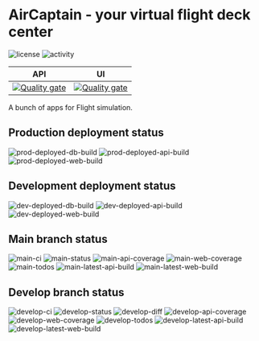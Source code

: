 # AirCaptain - your virtual flight deck center

![license](https://img.shields.io/github/license/ewancoder-tyr/aircaptain?color=blue)
![activity](https://img.shields.io/github/commit-activity/m/ewancoder-tyr/aircaptain)

| API | UI |
| --- | -- |
| [![Quality gate](https://sonarcloud.io/api/project_badges/quality_gate?project=ewancoder_aircaptain-api)](https://sonarcloud.io/summary/new_code?id=ewancoder_aircaptain-api) | [![Quality gate](https://sonarcloud.io/api/project_badges/quality_gate?project=ewancoder_aircaptain-web)](https://sonarcloud.io/summary/new_code?id=ewancoder_aircaptain-web) |

A bunch of apps for Flight simulation.

## Production deployment status

![prod-deployed-db-build](https://img.shields.io/endpoint?url=https://gist.githubusercontent.com/ewancoder/0184962696ef0364be7a3f491133f2f9/raw/aircaptain-db-deploy-prod.json)
![prod-deployed-api-build](https://img.shields.io/endpoint?url=https://gist.githubusercontent.com/ewancoder/0184962696ef0364be7a3f491133f2f9/raw/aircaptain-api-deploy-prod.json)
![prod-deployed-web-build](https://img.shields.io/endpoint?url=https://gist.githubusercontent.com/ewancoder/0184962696ef0364be7a3f491133f2f9/raw/aircaptain-web-deploy-prod.json)

## Development deployment status

![dev-deployed-db-build](https://img.shields.io/endpoint?url=https://gist.githubusercontent.com/ewancoder/0184962696ef0364be7a3f491133f2f9/raw/aircaptain-db-deploy-dev.json)
![dev-deployed-api-build](https://img.shields.io/endpoint?url=https://gist.githubusercontent.com/ewancoder/0184962696ef0364be7a3f491133f2f9/raw/aircaptain-api-deploy-dev.json)
![dev-deployed-web-build](https://img.shields.io/endpoint?url=https://gist.githubusercontent.com/ewancoder/0184962696ef0364be7a3f491133f2f9/raw/aircaptain-web-deploy-dev.json)

## Main branch status

![main-ci](https://github.com/ewancoder-tyr/aircaptain/actions/workflows/deploy.yml/badge.svg?branch=main)
![main-status](https://img.shields.io/github/last-commit/ewancoder-tyr/aircaptain/main)
![main-api-coverage](https://img.shields.io/endpoint?url=https://gist.githubusercontent.com/ewancoder/0184962696ef0364be7a3f491133f2f9/raw/aircaptain-api-coverage-main.json)
![main-web-coverage](https://img.shields.io/endpoint?url=https://gist.githubusercontent.com/ewancoder/0184962696ef0364be7a3f491133f2f9/raw/aircaptain-web-coverage-main.json)
![main-todos](https://img.shields.io/endpoint?url=https://gist.githubusercontent.com/ewancoder/0184962696ef0364be7a3f491133f2f9/raw/aircaptain-todos-main.json)
![main-latest-api-build](https://img.shields.io/endpoint?url=https://gist.githubusercontent.com/ewancoder/0184962696ef0364be7a3f491133f2f9/raw/aircaptain-api-build-main.json)
![main-latest-web-build](https://img.shields.io/endpoint?url=https://gist.githubusercontent.com/ewancoder/0184962696ef0364be7a3f491133f2f9/raw/aircaptain-web-build-main.json)

## Develop branch status

![develop-ci](https://github.com/ewancoder-tyr/aircaptain/actions/workflows/deploy.yml/badge.svg?branch=develop)
![develop-status](https://img.shields.io/github/last-commit/ewancoder-tyr/aircaptain/develop)
![develop-diff](https://img.shields.io/github/commits-difference/ewancoder-tyr/aircaptain?base=main&head=develop&logo=git&label=diff&color=orange)
![develop-api-coverage](https://img.shields.io/endpoint?url=https://gist.githubusercontent.com/ewancoder/0184962696ef0364be7a3f491133f2f9/raw/aircaptain-api-coverage-develop.json)
![develop-web-coverage](https://img.shields.io/endpoint?url=https://gist.githubusercontent.com/ewancoder/0184962696ef0364be7a3f491133f2f9/raw/aircaptain-web-coverage-develop.json)
![develop-todos](https://img.shields.io/endpoint?url=https://gist.githubusercontent.com/ewancoder/0184962696ef0364be7a3f491133f2f9/raw/aircaptain-todos-develop.json)
![develop-latest-api-build](https://img.shields.io/endpoint?url=https://gist.githubusercontent.com/ewancoder/0184962696ef0364be7a3f491133f2f9/raw/aircaptain-api-build-develop.json)
![develop-latest-web-build](https://img.shields.io/endpoint?url=https://gist.githubusercontent.com/ewancoder/0184962696ef0364be7a3f491133f2f9/raw/aircaptain-web-build-develop.json)
